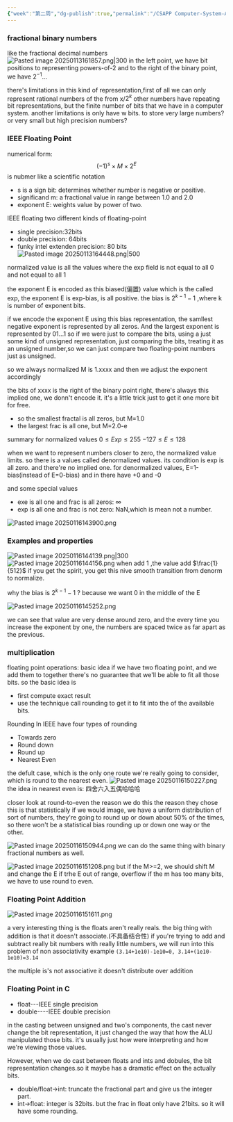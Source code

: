 ```yaml
---
{"week":"第二周","dg-publish":true,"permalink":"/CSAPP Computer-System-A-Program-Perspective/Lecture 04 Floating Point/","dgPassFrontmatter":true,"noteIcon":"","created":"2025-01-13T16:09:18.605+08:00","updated":"2025-03-30T14:52:11.696+08:00"}
---
```



### fractional binary numbers
like the fractional decimal numbers
![Pasted image 20250113161857.png|300](/img/user/accessory/Pasted%20image%2020250113161857.png)
in the left point, we have bit positions to representing powers-of-2
and to the right of the binary point, we have $2^{-1}$...

there's limitations in this kind of representation,first of all we can only represent rational numbers of the from x/$2^k$ 
other numbers have repeating bit representations, but the finite number of bits that we have in a computer system.
another limitations is only have w bits.  to store very large numbers? or very small but high precision numbers?

### IEEE Floating Point
numerical form: 
$$
(-1)^s \times M  \times 2^E
$$
is nubmer like a scientific notation
- s is a sign bit: determines whether number is negative or positive.
- significand m: a fractional value in range between 1.0 and 2.0
- exponent E: weights value by power of two.

IEEE floating two different kinds of floating-point 
- single precision:32bits
- double precision: 64bits
- funky intel extenden precision: 80 bits
![Pasted image 20250113164448.png|500](/img/user/accessory/Pasted%20image%2020250113164448.png)

normalized value is all the values where the exp field is not equal to all 0 and not equal to all 1

the exponent E is encoded as this biased(偏置) value which is the called exp, the exponent E is exp-bias,   is all positive.
the bias is $2^{k-1}-1$ ,where k is number of exponent bits.

if we encode the exponent E using this bias representation, the samllest negative exponent is represented by all zeros. And the largest exponent is represented by 01...1
so if we were just to compare the bits, using a just some kind of unsigned representation, just comparing the bits, treating it as an unsigned number,so we can just compare two floating-point  numbers just as unsigned.

so we always normalized M is 1.xxxx and then we adjust the exponent accordingly

the bits of xxxx  is the right of the binary point right, there's always this implied one, we donn't encode it. it's a little trick just to get it one more bit for free.
- so the smallest fractal is all zeros, but M=1.0
- the largest frac is all one, but M=2.0-e

summary for normalized values
$0 \leq Exp \leq 255$
$-127 \leq E \leq 128$ 

when we want to represent numbers closer to zero, the normalized value limits.
so there is a values called denormalized values.
its condition is exp is all zero. and there're no implied one.
for denormalized values, E=1-bias(instead of E=0-bias)
and in there have +0 and -0

and some special values
- exe is all one and frac is all zeros: ∞
- exp is all one and frac is not zero: NaN,which is mean not a number.

![Pasted image 20250116143900.png](/img/user/accessory/Pasted%20image%2020250116143900.png)

### Examples and properties
![Pasted image 20250116144139.png|300](/img/user/accessory/Pasted%20image%2020250116144139.png)
 ![Pasted image 20250116144156.png](/img/user/accessory/Pasted%20image%2020250116144156.png)
 when add 1 ,the value add $\frac{1}{512}$
 if you get the spirit, you get this nive smooth transition from denorm to normalize.

why the bias is $2^{k-1}-1$ ?
	because we want 0 in the middle of the E

![Pasted image 20250116145252.png](/img/user/accessory/Pasted%20image%2020250116145252.png)

we can see that value are very dense around zero, and the every time you increase the exponent by one,  the numbers are spaced twice as far apart as the previous.

### multiplication
floating point operations: basic idea
if we have two floating point, and we add them to together there's no guarantee that we'll be able to fit all those bits.
so the basic idea is 
- first compute exact result
- use the technique call rounding to get it to fit into the of the available bits.


Rounding
In IEEE have four types of rounding
- Towards zero
- Round down
- Round up
- Nearest Even

the defult case, which is the only one route we're really going to consider, which is round to the nearest even.
![Pasted image 20250116150227.png](/img/user/accessory/Pasted%20image%2020250116150227.png)
the idea in nearest even is:
四舍六入五偶哈哈哈

closer look at round-to-even
the reason we do this the reason they chose this is that statistically
if we would image, we have a uniform distribution of sort of numbers, they're going to round up or down about 50% of the times, so there won't be a statistical bias rounding up or down one way or the other.

![Pasted image 20250116150944.png](/img/user/accessory/Pasted%20image%2020250116150944.png)
we can do the same thing with binary fractional numbers as well.


![Pasted image 20250116151208.png](/img/user/accessory/Pasted%20image%2020250116151208.png)
but if the M>=2, we should shift M and change the E
if trhe E out of range, overflow
if the m has too many bits, we have to use round to even.


### Floating Point Addition
![Pasted image 20250116151611.png](/img/user/accessory/Pasted%20image%2020250116151611.png)

a very interesting  thing is the floats aren't really reals.
the big thing with addition is that it doesn't  associate.(不具备结合性)
if you're trying to add and subtract really bit numbers with really little numbers, we will run into this problem of non associativity
example
`(3.14+1e10)-1e10=0, 3.14+(1e10-1e10)=3.14`

the multiple  is's not associative
it doesn't distribute over addition


### Floating Point in C
- float---IEEE single precision 
- double----IEEE double precision 

in the casting between unsigned and two's components, the cast never change the bit representation, it just changed the way that how the ALU manipulated those bits. it's usually just how were interpreting and how we're viewing those values.

However, when we do cast between floats and ints and dobules, the bit representation changes.so it maybe has a dramatic effect on the actually bits.
- double/float->int: truncate the fractional part and give us the integer part.
- int->float: integer is 32bits.  but the frac in float only have 21bits. so it will have some rounding.
